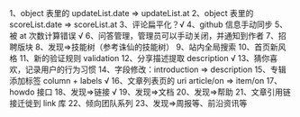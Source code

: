 1、object 表里的 updateList.date => updateList.at
2、object 表里的 scoreList.date => scoreList.at
3、评论扁平化？√
4、github 信息手动同步
5、被 at 次数计算错误 √
6、问答管理，管理员可以手动关闭，并通知到作者
7、招聘版块
8、发现=>技能树（参考诛仙的技能树）
9、站内全局搜索
10、首页新风格
11、新的验证规则 validation
12、分享描述提取 description √
13、猜你喜欢，记录用户的行为习惯
14、字段修改：introduction => description
15、专辑添加标签 column + labels √
16、文章列表页的 uri article/on => item/on
17、howdo 接口
18、发现=>链接 √
19、发现=>文档
20、发现=>帮助
21、文章引用链接迁徙到 link 库
22、倾向团队系列
23、发现=>周报等、前沿资讯等

